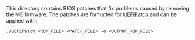 This directory contains BIOS patches that fix problems caused by removing the ME firmware. The patches are formatted for [UEFIPatch](https://github.com/LongSoft/UEFITool/releases/tag/0.26.0) and can be applied with:

```
./UEFIPatch <ROM_FILE> <PATCH_FILE> -o <OUTPUT_ROM_FILE>
```
